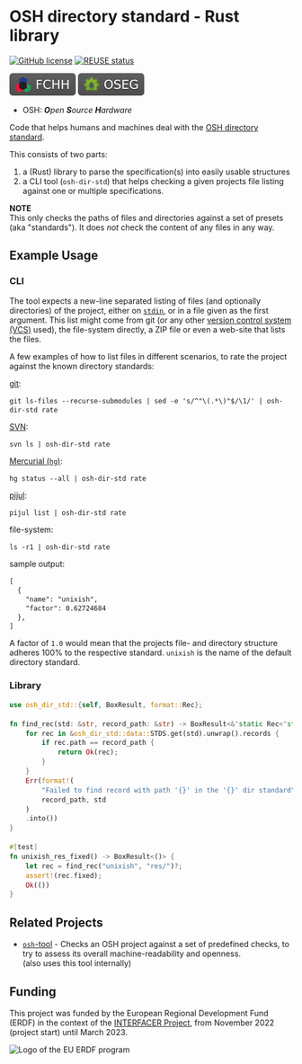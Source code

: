 <!--
SPDX-FileCopyrightText: 2022-2023 Robin Vobruba <hoijui.quaero@gmail.com>

SPDX-License-Identifier: CC0-1.0
-->

# OSH directory standard - Rust library

[![GitHub license](
    https://img.shields.io/github/license/hoijui/osh-dir-std-rs.svg?style=flat)](
    ./LICENSE)
[![REUSE status](
    https://api.reuse.software/badge/github.com/hoijui/osh-dir-std-rs)](
    https://api.reuse.software/info/github.com/hoijui/osh-dir-std-rs)

[![In cooperation with FabCity Hamburg](
    https://raw.githubusercontent.com/osegermany/tiny-files/master/res/media/img/badge-fchh.svg)](
    https://fabcity.hamburg)
[![In cooperation with Open Source Ecology Germany](
    https://raw.githubusercontent.com/osegermany/tiny-files/master/res/media/img/badge-oseg.svg)](
    https://opensourceecology.de)

* OSH: _**O**pen **S**ource **H**ardware_

Code that helps humans and machines deal with
the [OSH directory standard](
https://github.com/hoijui/osh-dir-std).

This consists of two parts:

1. a (Rust) library to parse the specification(s) into easily usable structures
2. a CLI tool (`osh-dir-std`) that helps checking a given projects file listing
    against one or multiple specifications.

**NOTE** \
This only checks the paths of files and directories
against a set of presets (aka "standards").
It does *not* check the content of any files in any way.

## Example Usage

### CLI

The tool expects a new-line separated listing of files
(and optionally directories) of the project,
either on [`stdin`](
https://en.wikipedia.org/wiki/Standard_streams#Standard_input_(stdin)),
or in a file given as the first argument.
This list might come from git
(or any other [version control system (VCS)](
https://en.wikipedia.org/wiki/Version_control) used),
the file-system directly,
a ZIP file or even a web-site that lists the files.

A few examples of how to list files in different scenarios,
to rate the project against the known directory standards:

[git](https://git-scm.com/):

```shell
git ls-files --recurse-submodules | sed -e 's/^"\(.*\)"$/\1/' | osh-dir-std rate
```

[SVN](https://subversion.apache.org/):

```shell
svn ls | osh-dir-std rate
```

[Mercurial (`hg`)](https://www.mercurial-scm.org/):

```shell
hg status --all | osh-dir-std rate
```

[pijul](https://pijul.org/):

```shell
pijul list | osh-dir-std rate
```

file-system:

```shell
ls -r1 | osh-dir-std rate
```

sample output:

```shell
[
  {
    "name": "unixish",
    "factor": 0.62724684
  },
]
```

A factor of `1.0` would mean that the projects file- and directory structure
adheres 100% to the respective standard.
`unixish` is the name of the default directory standard.

### Library

``` rust
use osh_dir_std::{self, BoxResult, format::Rec};

fn find_rec(std: &str, record_path: &str) -> BoxResult<&'static Rec<'static>> {
    for rec in &osh_dir_std::data::STDS.get(std).unwrap().records {
        if rec.path == record_path {
            return Ok(rec);
        }
    }
    Err(format!(
        "Failed to find record with path '{}' in the '{}' dir standard",
        record_path, std
    )
    .into())
}

#[test]
fn unixish_res_fixed() -> BoxResult<()> {
    let rec = find_rec("unixish", "res/")?;
    assert!(rec.fixed);
    Ok(())
}
```

## Related Projects

* [`osh`-tool](https://github.com/hoijui/osh-tool) -
  Checks an OSH project against a set of predefined checks,
  to try to assess its overall machine-readability and openness. \
  (also uses this tool internally)

## Funding

This project was funded by the European Regional Development Fund (ERDF)
in the context of the [INTERFACER Project](https://www.interfacerproject.eu/),
from November 2022 (project start)
until March 2023.

![Logo of the EU ERDF program](
    https://cloud.fabcity.hamburg/s/TopenKEHkWJ8j5P/download/logo-eu-erdf.png)
